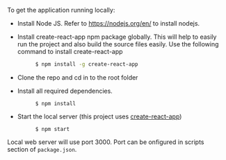
To get the application running locally:

- Install Node JS. Refer to https://nodejs.org/en/ to install nodejs.

- Install create-react-app npm package globally. This will help to easily run the project and also build the source files easily. Use the following command to install create-react-app

```bash
         $ npm install -g create-react-app
```

- Clone the repo and cd in to the root folder

- Install all required dependencies.
```
         $ npm install
```

- Start the local server (this project uses [create-react-app](https://reactjs.org/docs/create-a-new-react-app.html))

```
         $ npm start
```

Local web server will use port 3000. Port can be onfigured in scripts section of `package.json`.
